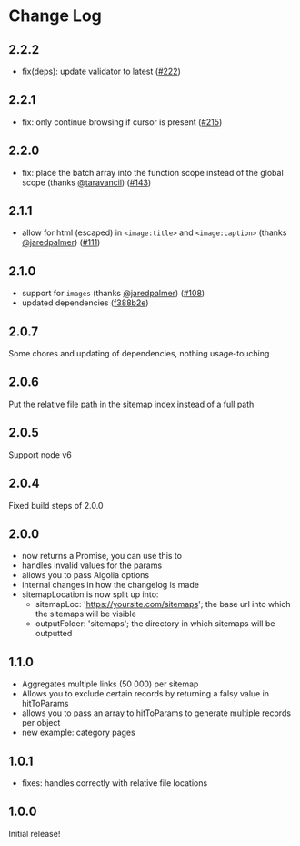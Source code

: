 # Change Log

## 2.2.2

* fix(deps): update validator to latest ([#222](https://github.com/algolia/algolia-sitemap/issues/222))

## 2.2.1

* fix: only continue browsing if cursor is present ([#215](https://github.com/algolia/algolia-sitemap/issues/215))

## 2.2.0

* fix: place the batch array into the function scope instead of the global scope (thanks [@taravancil](https://github.com/taravancil)) ([#143](https://github.com/algolia/algolia-sitemap/pull/143))

## 2.1.1

* allow for html (escaped) in `<image:title>` and `<image:caption>` (thanks [@jaredpalmer](https://github.com/jaredpalmer)) ([#111](https://github.com/algolia/algolia-sitemap/pull/111))

## 2.1.0

* support for `images` (thanks [@jaredpalmer](https://github.com/jaredpalmer)) ([#108](https://github.com/algolia/algolia-sitemap/pull/108))
* updated dependencies ([f388b2e](https://github.com/algolia/algolia-sitemap/commit/f388b2e))

## 2.0.7

Some chores and updating of dependencies, nothing usage-touching

## 2.0.6

Put the relative file path in the sitemap index instead of a full path

## 2.0.5

Support node v6

## 2.0.4

Fixed build steps of 2.0.0

## 2.0.0

* now returns a Promise, you can use this to
* handles invalid values for the params
* allows you to pass Algolia options
* internal changes in how the changelog is made
* sitemapLocation is now split up into:
  * sitemapLoc: 'https://yoursite.com/sitemaps'; the base url into which the sitemaps will be visible
  * outputFolder: 'sitemaps'; the directory in which sitemaps will be outputted

## 1.1.0

* Aggregates multiple links (50 000) per sitemap
* Allows you to exclude certain records by returning a falsy value in hitToParams
* allows you to pass an array to hitToParams to generate multiple records per object
* new example: category pages

## 1.0.1

* fixes: handles correctly with relative file locations

## 1.0.0

Initial release!
